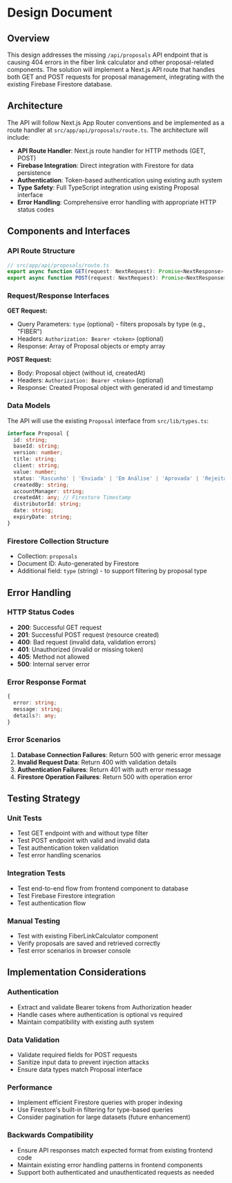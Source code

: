 # Design Document

## Overview

This design addresses the missing `/api/proposals` API endpoint that is causing 404 errors in the fiber link calculator and other proposal-related components. The solution will implement a Next.js API route that handles both GET and POST requests for proposal management, integrating with the existing Firebase Firestore database.

## Architecture

The API will follow Next.js App Router conventions and be implemented as a route handler at `src/app/api/proposals/route.ts`. The architecture will include:

- **API Route Handler**: Next.js route handler for HTTP methods (GET, POST)
- **Firebase Integration**: Direct integration with Firestore for data persistence
- **Authentication**: Token-based authentication using existing auth system
- **Type Safety**: Full TypeScript integration using existing Proposal interface
- **Error Handling**: Comprehensive error handling with appropriate HTTP status codes

## Components and Interfaces

### API Route Structure
```typescript
// src/app/api/proposals/route.ts
export async function GET(request: NextRequest): Promise<NextResponse>
export async function POST(request: NextRequest): Promise<NextResponse>
```

### Request/Response Interfaces

**GET Request:**
- Query Parameters: `type` (optional) - filters proposals by type (e.g., "FIBER")
- Headers: `Authorization: Bearer <token>` (optional)
- Response: Array of Proposal objects or empty array

**POST Request:**
- Body: Proposal object (without id, createdAt)
- Headers: `Authorization: Bearer <token>` (optional)
- Response: Created Proposal object with generated id and timestamp

### Data Models

The API will use the existing `Proposal` interface from `src/lib/types.ts`:

```typescript
interface Proposal {
  id: string;
  baseId: string;
  version: number;
  title: string;
  client: string;
  value: number;
  status: 'Rascunho' | 'Enviada' | 'Em Análise' | 'Aprovada' | 'Rejeitada' | 'Aguardando aprovação desconto Diretoria' | 'Aguardando Aprovação do Cliente' | 'Fechado Ganho' | 'Perdido';
  createdBy: string;
  accountManager: string;
  createdAt: any; // Firestore Timestamp
  distributorId: string;
  date: string;
  expiryDate: string;
}
```

### Firestore Collection Structure
- Collection: `proposals`
- Document ID: Auto-generated by Firestore
- Additional field: `type` (string) - to support filtering by proposal type

## Error Handling

### HTTP Status Codes
- **200**: Successful GET request
- **201**: Successful POST request (resource created)
- **400**: Bad request (invalid data, validation errors)
- **401**: Unauthorized (invalid or missing token)
- **405**: Method not allowed
- **500**: Internal server error

### Error Response Format
```typescript
{
  error: string;
  message: string;
  details?: any;
}
```

### Error Scenarios
1. **Database Connection Failures**: Return 500 with generic error message
2. **Invalid Request Data**: Return 400 with validation details
3. **Authentication Failures**: Return 401 with auth error message
4. **Firestore Operation Failures**: Return 500 with operation error

## Testing Strategy

### Unit Tests
- Test GET endpoint with and without type filter
- Test POST endpoint with valid and invalid data
- Test authentication token validation
- Test error handling scenarios

### Integration Tests
- Test end-to-end flow from frontend component to database
- Test Firebase Firestore integration
- Test authentication flow

### Manual Testing
- Test with existing FiberLinkCalculator component
- Verify proposals are saved and retrieved correctly
- Test error scenarios in browser console

## Implementation Considerations

### Authentication
- Extract and validate Bearer tokens from Authorization header
- Handle cases where authentication is optional vs required
- Maintain compatibility with existing auth system

### Data Validation
- Validate required fields for POST requests
- Sanitize input data to prevent injection attacks
- Ensure data types match Proposal interface

### Performance
- Implement efficient Firestore queries with proper indexing
- Use Firestore's built-in filtering for type-based queries
- Consider pagination for large datasets (future enhancement)

### Backwards Compatibility
- Ensure API responses match expected format from existing frontend code
- Maintain existing error handling patterns in frontend components
- Support both authenticated and unauthenticated requests as needed